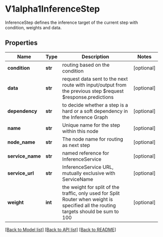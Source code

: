# V1alpha1InferenceStep

InferenceStep defines the inference target of the current step with condition, weights and data.
## Properties
Name | Type | Description | Notes
------------ | ------------- | ------------- | -------------
**condition** | **str** | routing based on the condition | [optional] 
**data** | **str** | request data sent to the next route with input/output from the previous step $request $response.predictions | [optional] 
**dependency** | **str** | to decide whether a step is a hard or a soft dependency in the Inference Graph | [optional] 
**name** | **str** | Unique name for the step within this node | [optional] 
**node_name** | **str** | The node name for routing as next step | [optional] 
**service_name** | **str** | named reference for InferenceService | [optional] 
**service_url** | **str** | InferenceService URL, mutually exclusive with ServiceName | [optional] 
**weight** | **int** | the weight for split of the traffic, only used for Split Router when weight is specified all the routing targets should be sum to 100 | [optional] 

[[Back to Model list]](../README.md#documentation-for-models) [[Back to API list]](../README.md#documentation-for-api-endpoints) [[Back to README]](../README.md)



